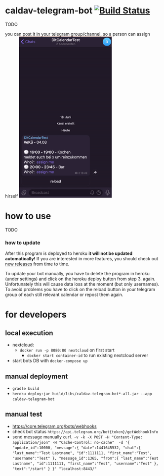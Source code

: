 # caldav-telegram-bot [![Build Status](https://travis-ci.org/dit-calendar/caldav-telegram-bot.svg?branch=master)](https://travis-ci.org/dit-calendar/caldav-telegram-bot)
TODO

you can post it in your telegram group/channel, so a person can assign hirself
<img src="doc/img/telegram-bot.gif" alt="telegram-gif"/>


# how to use
TODO
### how to update
After this program is deployed to heroku **it will not be updated automatically!** If you are interested in more features, you should check out [new releases](https://github.com/dit-calendar/caldav-telegram-bot/releases) from time to time.

To update your bot manually, you have to delete the program in heroku (under settings) and click on the heroku deploy button from step 3. again. Unfortunately this will cause data loss at the moment (but only usernames). To avoid problems you have to click on the reload button in your telegram group of each still relevant calendar or repost them again.


# for developers

## local execution
* nextcloud:
  * `docker run -p 8080:80 nextcloud` on first start
    * `docker start container-id` to run existing nextcloud server
* start bots DB with `docker-compose up`

## manual deployment
* `gradle build`
* `heroku deploy:jar build/libs/caldav-telegram-bot*-all.jar --app caldav-telegram-bot`

## manual test
* https://core.telegram.org/bots/webhooks
* check bot status `https://api.telegram.org/bot{token}/getWebhookInfo`
* send message manually
 `curl -v -k -X POST -H "Content-Type: application/json" -H "Cache-Control: no-cache"  -d '{
 "update_id":10000,
 "message":{
   "date":1441645532,
   "chat":{
      "last_name":"Test Lastname",
      "id":1111111,
      "first_name":"Test",
      "username":"Test"
   },
   "message_id":1365,
   "from":{
      "last_name":"Test Lastname",
      "id":1111111,
      "first_name":"Test",
      "username":"Test"
   },
   "text":"/start"
 }
 }' "localhost:8443/"`
